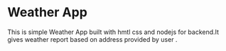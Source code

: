 # Weather App
This is simple Weather App built with hmtl css and nodejs for backend.It gives weather report based on address provided by user .
